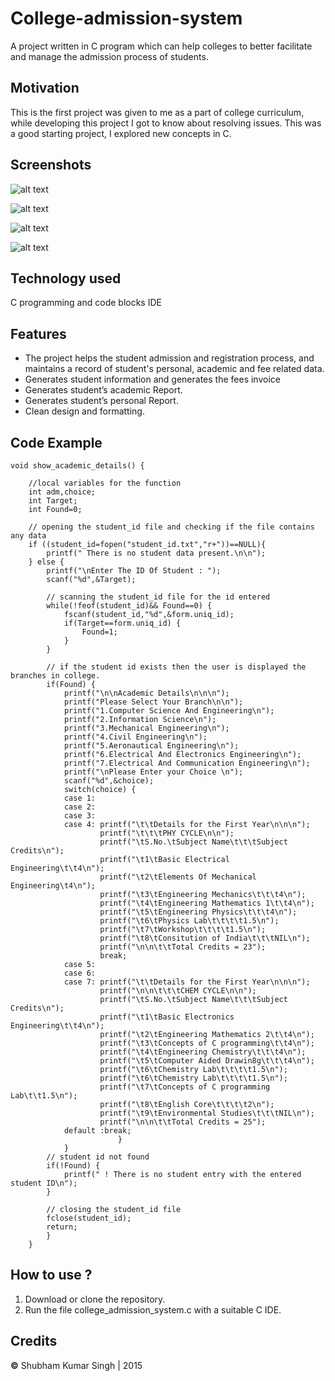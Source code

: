 # College-admission-system

A project written in C program which can help colleges to better facilitate and manage the admission process of students.
## Motivation
This is the first project was given to me as a part of college curriculum, while developing this project I got to know about resolving issues. This was a good starting project, I explored new concepts in C.

## Screenshots

![alt text](https://github.com/Shubham0812/College-admission-System/blob/master/assets/screenshots/home.JPG)

![alt text](https://github.com/Shubham0812/College-admission-System/blob/master/assets/screenshots/option1.JPG)

![alt text](https://github.com/Shubham0812/College-admission-System/blob/master/assets/screenshots/option2.JPG)

![alt text](https://github.com/Shubham0812/College-admission-System/blob/master/assets/screenshots/option3.JPG)

## Technology used
 C programming and code blocks IDE

## Features
- The project helps the student admission and registration process, and maintains a record of student's personal, academic and fee related data.
- Generates student information and generates the fees invoice
- Generates student’s academic Report.
- Generates student’s personal Report.
- Clean design and formatting.

## Code Example
```
void show_academic_details() {

    //local variables for the function
    int adm,choice;
    int Target;
    int Found=0;

    // opening the student_id file and checking if the file contains any data
    if ((student_id=fopen("student_id.txt","r+"))==NULL){
        printf(" There is no student data present.\n\n");
    } else {
        printf("\nEnter The ID Of Student : ");
        scanf("%d",&Target);

        // scanning the student_id file for the id entered
        while(!feof(student_id)&& Found==0) {
            fscanf(student_id,"%d",&form.uniq_id);
            if(Target==form.uniq_id) {
                Found=1;
            }
        }
        
        // if the student id exists then the user is displayed the branches in college.
        if(Found) {
            printf("\n\nAcademic Details\n\n\n");
            printf("Please Select Your Branch\n\n");
            printf("1.Computer Science And Engineering\n");
            printf("2.Information Science\n");
            printf("3.Mechanical Engineering\n");
            printf("4.Civil Engineering\n");
            printf("5.Aeronautical Engineering\n");
            printf("6.Electrical And Electronics Engineering\n");
            printf("7.Electrical And Communication Engineering\n");
            printf("\nPlease Enter your Choice \n");
            scanf("%d",&choice);
            switch(choice) {
            case 1:
            case 2:
            case 3:
            case 4: printf("\t\tDetails for the First Year\n\n\n");
                    printf("\t\t\tPHY CYCLE\n\n");
                    printf("\tS.No.\tSubject Name\t\t\tSubject Credits\n");
                    printf("\t1\tBasic Electrical Engineering\t\t4\n");
                    printf("\t2\tElements Of Mechanical Engineering\t4\n");
                    printf("\t3\tEngineering Mechanics\t\t\t4\n");
                    printf("\t4\tEngineering Mathematics 1\t\t4\n");
                    printf("\t5\tEngineering Physics\t\t\t4\n");
                    printf("\t6\tPhysics Lab\t\t\t\t1.5\n");
                    printf("\t7\tWorkshop\t\t\t\t1.5\n");
                    printf("\t8\tConsitution of India\t\t\tNIL\n");
                    printf("\n\n\t\tTotal Credits = 23");
                    break;
            case 5:
            case 6:
            case 7: printf("\t\tDetails for the First Year\n\n\n");
                    printf("\n\n\t\t\tCHEM CYCLE\n\n");
                    printf("\tS.No.\tSubject Name\t\t\tSubject Credits\n");
                    printf("\t1\tBasic Electronics Engineering\t\t4\n");
                    printf("\t2\tEngineering Mathematics 2\t\t4\n");
                    printf("\t3\tConcepts of C programming\t\t4\n");
                    printf("\t4\tEngineering Chemistry\t\t\t4\n");
                    printf("\t5\tComputer Aided Drawin8g\t\t\t4\n");
                    printf("\t6\tChemistry Lab\t\t\t\t1.5\n");
                    printf("\t6\tChemistry Lab\t\t\t\t1.5\n");
                    printf("\t7\tConcepts of C programming Lab\t\t1.5\n");
                    printf("\t8\tEnglish Core\t\t\t\t2\n");
                    printf("\t9\tEnvironmental Studies\t\t\tNIL\n");
                    printf("\n\n\t\tTotal Credits = 25");
            default :break;
                        }
            }
        // student id not found
        if(!Found) {
            printf(" ! There is no student entry with the entered student ID\n");
        }

        // closing the student_id file
        fclose(student_id);
        return;
        }
    }
```

## How to use ?
1. Download or clone the repository.
2. Run the file college_admission_system.c with a suitable C IDE.

## Credits
**©** Shubham Kumar Singh | 2015